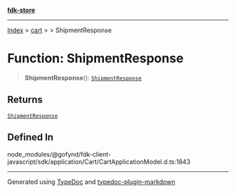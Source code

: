 [**fdk-store**](../../../README.md)
***

[Index](../../../API.md) > [cart](../../README.md) > [<internal>](../README.md) > ShipmentResponse

# Function: ShipmentResponse

> **ShipmentResponse**(): [`ShipmentResponse`](../type-aliases/type-alias.ShipmentResponse.md)

## Returns

[`ShipmentResponse`](../type-aliases/type-alias.ShipmentResponse.md)

## Defined In

node\_modules/@gofynd/fdk-client-javascript/sdk/application/Cart/CartApplicationModel.d.ts:1843

***
Generated using [TypeDoc](https://typedoc.org/) and [typedoc-plugin-markdown](https://www.npmjs.com/package/typedoc-plugin-markdown)
